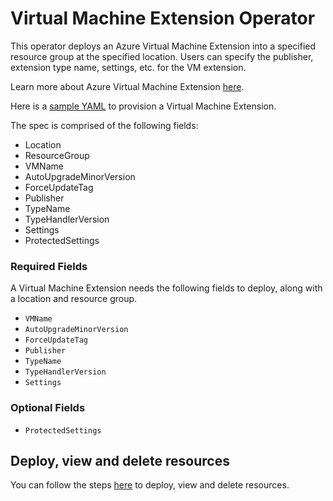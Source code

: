 # Virtual Machine Extension Operator

This operator deploys an Azure Virtual Machine Extension into a specified resource group at the specified location. Users can specify the publisher, extension type name, settings, etc. for the VM extension.

Learn more about Azure Virtual Machine Extension [here](https://docs.microsoft.com/en-us/rest/api/compute/virtualmachineextensions).

Here is a [sample YAML](/config/samples/azure_v1alpha1_azurevirtualmachineextension.yaml) to provision a Virtual Machine Extension.

The spec is comprised of the following fields:

* Location
* ResourceGroup
* VMName
* AutoUpgradeMinorVersion
* ForceUpdateTag
* Publisher
* TypeName
* TypeHandlerVersion
* Settings
* ProtectedSettings

### Required Fields

A Virtual Machine Extension needs the following fields to deploy, along with a location and resource group.

* `VMName`
* `AutoUpgradeMinorVersion`
* `ForceUpdateTag`
* `Publisher`
* `TypeName`
* `TypeHandlerVersion`
* `Settings`

### Optional Fields

* `ProtectedSettings`

## Deploy, view and delete resources

You can follow the steps [here](/docs/v1/howto/resourceprovision.md) to deploy, view and delete resources.

